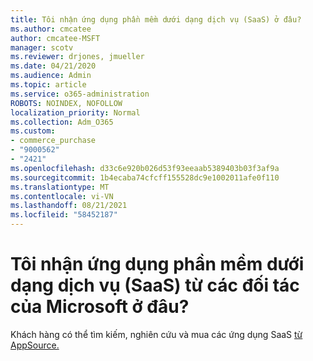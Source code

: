 ```yaml
---
title: Tôi nhận ứng dụng phần mềm dưới dạng dịch vụ (SaaS) ở đâu?
ms.author: cmcatee
author: cmcatee-MSFT
manager: scotv
ms.reviewer: drjones, jmueller
ms.date: 04/21/2020
ms.audience: Admin
ms.topic: article
ms.service: o365-administration
ROBOTS: NOINDEX, NOFOLLOW
localization_priority: Normal
ms.collection: Adm_O365
ms.custom:
- commerce_purchase
- "9000562"
- "2421"
ms.openlocfilehash: d33c6e920b026d53f93eeaab5389403b03f3af9a
ms.sourcegitcommit: 1b4ecaba74cfcff155528dc9e1002011afe0f110
ms.translationtype: MT
ms.contentlocale: vi-VN
ms.lasthandoff: 08/21/2021
ms.locfileid: "58452187"
---
```

# <a name="where-do-i-get-software-as-a-service-saas-apps-from-microsoft-partners"></a>Tôi nhận ứng dụng phần mềm dưới dạng dịch vụ (SaaS) từ các đối tác của Microsoft ở đâu?

Khách hàng có thể tìm kiếm, nghiên cứu và mua các ứng dụng SaaS [từ AppSource.](https://appsource.microsoft.com)
